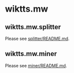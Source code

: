 # wiktts.mw

## wiktts.mw.splitter 

Please see [splitter/README.md](splitter/README.md).

## wiktts.mw.miner

Please see [miner/README.md](miner/README.md).


